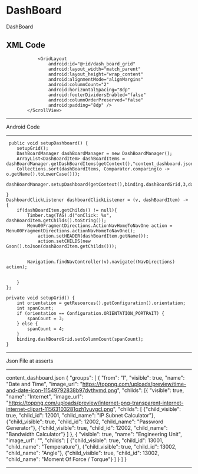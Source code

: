 # DashBoard
DashBoard

XML Code
---
 <ScrollView
                android:id="@+id/scrollable"
                android:layout_width="fill_parent"
                android:layout_height="match_parent">

                <GridLayout
                    android:id="@+id/dash_board_grid"
                    android:layout_width="match_parent"
                    android:layout_height="wrap_content"
                    android:alignmentMode="alignMargins"
                    android:columnCount="2"
                    android:horizontalSpacing="8dp"
                    android:footerDividersEnabled="false"
                    android:columnOrderPreserved="false"
                    android:padding="8dp" />
            </ScrollView>
---
Android Code

---
  


     public void setupDashboard() {
        setupGrid();
        DashBoardManager dashBoardManager = new DashBoardManager();
        ArrayList<DashBoardItem> dashBoardItems = dashBoardManager.getDashBoardItems(getContext(),"content_dashboard.json");
        Collections.sort(dashBoardItems, Comparator.comparing(o -> o.getName().toLowerCase()));
        dashBoardManager.setupDashboard(getContext(),binding.dashBoardGrid,3,dashBoardItems,dashboardClickListener);

    }
    DashboardClickListener dashboardClickListener = (v, dashBoardItem) -> {
        if(dashBoardItem.getChilds() != null){
            Timber.tag(TAG).d("onClick: %s", dashBoardItem.getChilds().toString());
            Menu00FragmentDirections.ActionNavHomeToNavOne action = Menu00FragmentDirections.actionNavHomeToNavOne();
                action.setHEADER(dashBoardItem.getName());
                action.setCHILDS(new Gson().toJson(dashBoardItem.getChilds()));


            Navigation.findNavController(v).navigate((NavDirections) action);


        }
    };

    private void setupGrid() {
        int orientation = getResources().getConfiguration().orientation;
        int spanCount;
        if (orientation == Configuration.ORIENTATION_PORTRAIT) {
            spanCount = 3;
        } else {
            spanCount = 4;
        }
        binding.dashBoardGrid.setColumnCount(spanCount);
    }
---

Json File at asserts 

---
content_dashboard.json
{
  "groups": [
    {
      "from": "l",
      "visible": true,  "name": "Date and Time",
      "image_url": "https://toppng.com/uploads/preview/time-and-date-icon-11549792838b97dvthvmd.png",
      "childs": [{
      "visible": true, "name": "Internet",
      "image_url": "https://toppng.com/uploads/preview/internet-png-transparent-internet-internet-clipart-11563103281ozh1yuvgcl.png",
      "childs": [
        {"child_visible": true, "child_id": 12001, "child_name": "IP Subnet Calculator"},
        {"child_visible": true, "child_id": 12002, "child_name": "Password Generator"},
        {"child_visible": true, "child_id": 12002, "child_name": "Bandwidth Calculator"}
      ]
    },
    {
      "visible": true, "name": "Engineering Unit",
      "image_url": "",
      "childs": [
        {"child_visible": true, "child_id": 13001, "child_name": "Temperature"},
        {"child_visible": true, "child_id": 13002, "child_name": "Angle"},
        {"child_visible": true, "child_id": 13002, "child_name": "Moment Of Force / Torque"}
      ]
    }
  ]
}

---
